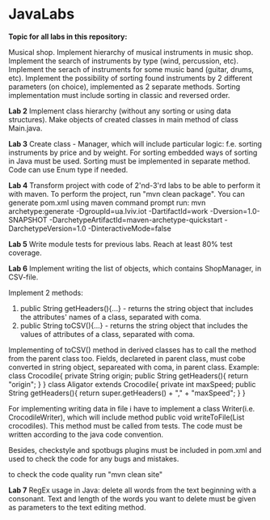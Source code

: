 # JavaLabs

**Topic for all labs in this repository:**

Musical shop. Implement hierarchy of musical instruments in music shop. Implement the search of instruments by type (wind, percussion, etc). Implement the serach of instruments for some music band (guitar, drums, etc). Implement the possibility of sorting found instruments by 2 different parameters (on choice), implemented as 2 separate methods. Sorting implementation must include sorting in classic and reversed order.

**Lab 2** Implement class hierarchy (without any sorting or using data structures). Make objects of created classes in main method of class Main.java.

**Lab 3** Create class - Manager, which will include particular logic: f.e. sorting instruments by price and by weight. For sorting embedded ways of sorting in Java must be used. Sorting must be implemented in separate method. Code can use Enum type if needed.

**Lab 4** Transform project with code of 2'nd-3'rd labs to be able to perform it with maven. To perform the project, run "mvn clean package". You can generate pom.xml using maven command prompt run: mvn archetype:generate -DgroupId=ua.lviv.iot -DartifactId=work -Dversion=1.0-SNAPSHOT -DarchetypeArtifactId=maven-archetype-quickstart -DarchetypeVersion=1.0 -DinteractiveMode=false

**Lab 5**
Write module tests for previous labs. Reach at least 80% test coverage.

**Lab 6**
Implement writing the list of objects, which contains ShopManager, in CSV-file. 

Implement 2 methods:
1) public String getHeaders(){...} - returns the string object that includes the attributes' names of a class, separated with coma.
2) public String toCSV(){...} - returns the string object that includes the values of attributes of a class, separated with coma.

Implementing of toCSV() method in derived classes has to call the method from the parent class too. Fields, declareted in parent class, must cobe converted in string object, separeated with coma, in parent class. Example:
class Crocodile{
  private String origin;
  public String getHeaders(){
    return "origin";
  }
}
class Aligator extends Crocodile{
  private int maxSpeed;
  public String getHeaders(){
    return super.getHeaders() + "," + "maxSpeed";
  }
} 

For implementing writing data in file i have to implement a class Writer(i.e. CrocodileWriter), which will include method public void writeToFile(List<Crocodile> crocodiles). This method must be called from tests. 
The code must be written according to the java code convention.
  
Besides, checkstyle and spotbugs plugins must be included in pom.xml and used to check the code for any bugs and mistakes.

to check the code quality run "mvn clean site"

**Lab 7**
RegEx usage in Java: delete all words from the text beginning with a consonant. Text and length of the words you want to delete must be given as parameters to the text editing method.

 
